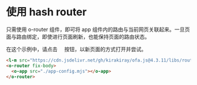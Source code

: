 # 使用 hash router

只需使用 o-router 组件，即可将 app 组件内的路由与当前网页关联起来。一旦页面与路由绑定，即使进行页面刷新，也能保持页面的路由状态。

在这个示例中，请点击  <span style='font-family: "iconfont"'>&#xe7cb;</span>  按钮，以新页面的方式打开并尝试。

```html
<l-m src="https://cdn.jsdelivr.net/gh/kirakiray/ofa.js@4.3.11/libs/router/dist/router.min.mjs"></l-m>
<o-router fix-body>
  <o-app src="./app-config.mjs"></o-app>
</o-router>
```

<a href="../../publics/examples/use-hash-router/demo.html" preview demo></a>
<a href="../../publics/examples/use-hash-router/page1.html" main demo></a>
<a href="../../publics/examples/use-hash-router/page2.html" demo></a>
<a href="../../publics/examples/use-hash-router/app-config.mjs" demo></a>